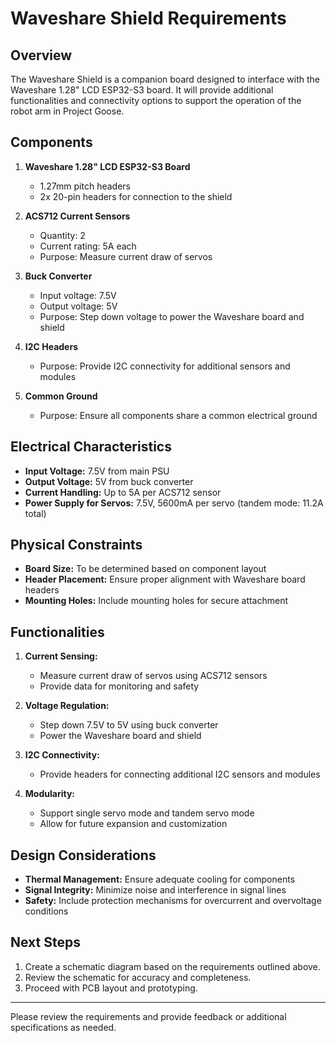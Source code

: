 # Waveshare Shield Requirements

## Overview
The Waveshare Shield is a companion board designed to interface with the Waveshare 1.28" LCD ESP32-S3 board. It will provide additional functionalities and connectivity options to support the operation of the robot arm in Project Goose.

## Components
1. **Waveshare 1.28" LCD ESP32-S3 Board**
   - 1.27mm pitch headers
   - 2x 20-pin headers for connection to the shield

2. **ACS712 Current Sensors**
   - Quantity: 2
   - Current rating: 5A each
   - Purpose: Measure current draw of servos

3. **Buck Converter**
   - Input voltage: 7.5V
   - Output voltage: 5V
   - Purpose: Step down voltage to power the Waveshare board and shield

4. **I2C Headers**
   - Purpose: Provide I2C connectivity for additional sensors and modules

5. **Common Ground**
   - Purpose: Ensure all components share a common electrical ground

## Electrical Characteristics
- **Input Voltage:** 7.5V from main PSU
- **Output Voltage:** 5V from buck converter
- **Current Handling:** Up to 5A per ACS712 sensor
- **Power Supply for Servos:** 7.5V, 5600mA per servo (tandem mode: 11.2A total)

## Physical Constraints
- **Board Size:** To be determined based on component layout
- **Header Placement:** Ensure proper alignment with Waveshare board headers
- **Mounting Holes:** Include mounting holes for secure attachment

## Functionalities
1. **Current Sensing:**
   - Measure current draw of servos using ACS712 sensors
   - Provide data for monitoring and safety

2. **Voltage Regulation:**
   - Step down 7.5V to 5V using buck converter
   - Power the Waveshare board and shield

3. **I2C Connectivity:**
   - Provide headers for connecting additional I2C sensors and modules

4. **Modularity:**
   - Support single servo mode and tandem servo mode
   - Allow for future expansion and customization

## Design Considerations
- **Thermal Management:** Ensure adequate cooling for components
- **Signal Integrity:** Minimize noise and interference in signal lines
- **Safety:** Include protection mechanisms for overcurrent and overvoltage conditions

## Next Steps
1. Create a schematic diagram based on the requirements outlined above.
2. Review the schematic for accuracy and completeness.
3. Proceed with PCB layout and prototyping.

---

Please review the requirements and provide feedback or additional specifications as needed.
